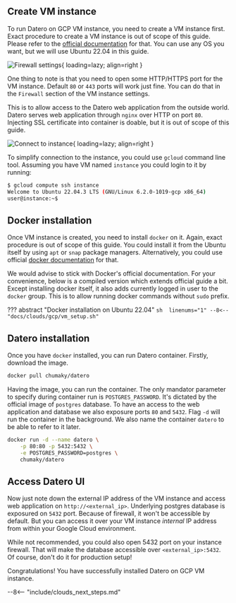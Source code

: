 ## Create VM instance
To run Datero on GCP VM instance, you need to create a VM instance first.
Exact procedure to create a VM instance is out of scope of this guide.
Please refer to the [official documentation](https://cloud.google.com/compute/docs/instances/create-start-instance) for that.
You can use any OS you want, but we will use Ubuntu 22.04 in this guide.

![Firewall settings](../../images/clouds/gcp/firewall.jpg){ loading=lazy; align=right }

One thing to note is that you need to open some HTTP/HTTPS port for the VM instance.
Default `80` or `443` ports will work just fine.
You can do that in the `Firewall` section of the VM instance settings.

This is to allow access to the Datero web application from the outside world.
Datero serves web application through `nginx` over HTTP on port `80`.
Injecting SSL certificate into container is doable, but it is out of scope of this guide.

![Connect to instance](../../images/clouds/gcp/instance.jpg){ loading=lazy; align=right }

To simplify connection to the instance, you could use `gcloud` command line tool.
Assuming you have VM named `instance` you could login to it by running:
```sh
$ gcloud compute ssh instance
Welcome to Ubuntu 22.04.3 LTS (GNU/Linux 6.2.0-1019-gcp x86_64)
user@instance:~$ 
```


## Docker installation
Once VM instance is created, you need to install `docker` on it.
Again, exact procedure is out of scope of this guide.
You could install it from the Ubuntu itself by using `apt` or `snap` package managers.
Alternatively, you could use official [docker documentation](https://docs.docker.com/engine/install/ubuntu/#install-using-the-repository) for that.

We would advise to stick with Docker's official documentation.
For your convenience, below is a compiled version which extends official guide a bit.
Except installing docker itself, it also adds currently logged in user to the `docker` group.
This is to allow running docker commands without `sudo` prefix.

??? abstract "Docker installation on Ubuntu 22.04"
    ```sh  linenums="1"
    --8<-- "docs/clouds/gcp/vm_setup.sh"
    ```


## Datero installation
Once you have `docker` installed, you can run Datero container.
Firstly, download the image.
```sh
docker pull chumaky/datero
```

Having the image, you can run the container.
The only mandator parameter to specify during container run is `POSTGRES_PASSWORD`.
It's dictated by the official image of `postgres` database.
To have an access to the web application and database we also exposure ports `80` and `5432`.
Flag `-d` will run the container in the background.
We also name the container `datero` to be able to refer to it later.

``` sh
docker run -d --name datero \
    -p 80:80 -p 5432:5432 \
    -e POSTGRES_PASSWORD=postgres \
    chumaky/datero
```

## Access Datero UI
Now just note down the external IP address of the VM instance and access web application on `http://<external_ip>`.
Underlying postgres database is exposured on `5432` port.
Because of firewall, it won't be accessible by default. 
But you can access it over your VM instance _internal_ IP address from within your Google Cloud environment.

While not recommended, you could also open 5432 port on your instance firewall.
That will make the database accessible over `<external_ip>:5432`.
Of course, don't do it for production setup!

Congratulations! You have successfully installed Datero on GCP VM instance.

--8<-- "include/clouds_next_steps.md"